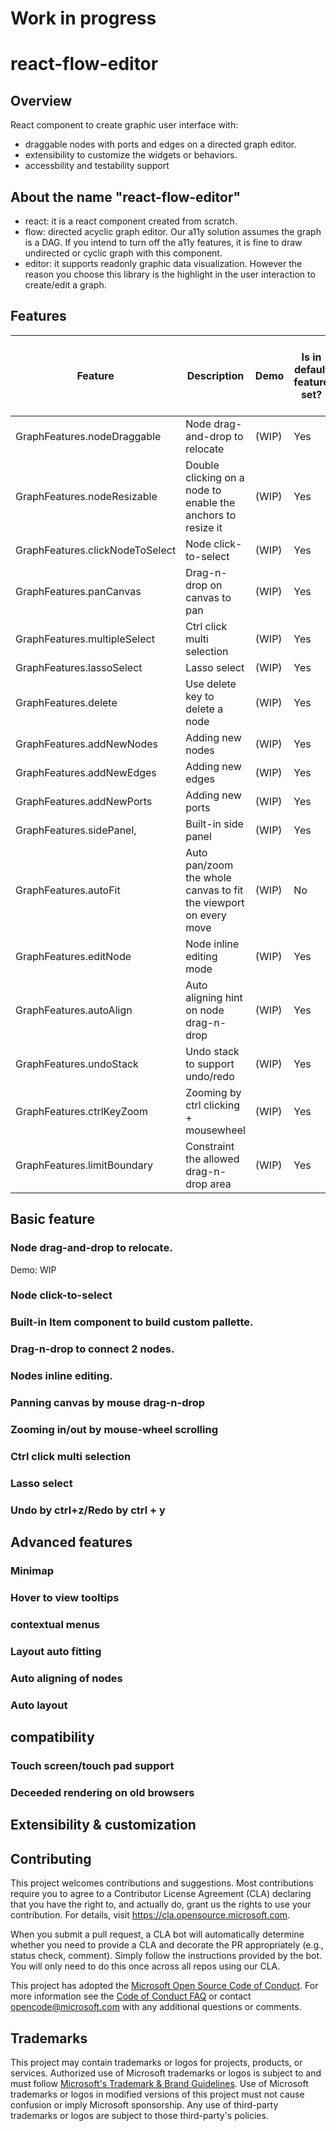 # Work in progress

# react-flow-editor

## Overview

React component to create graphic user interface with:

- draggable nodes with ports and edges on a directed graph editor.
- extensibility to customize the widgets or behaviors.
- accessbility and testability support

## About the name "react-flow-editor"

- react: it is a react component created from scratch.
- flow: directed acyclic graph editor. Our a11y solution assumes the graph is a DAG. If you intend to turn off the a11y features, it is fine to draw undirected or cyclic graph with this component.
- editor: it supports readonly graphic data visualization. However the reason you choose this library is the highlight in the user interaction to create/edit a graph.

## Features

| Feature                         | Description                                                  | Demo  | Is in default feature set? | Is in read only mode feature set? |
| ------------------------------- | ------------------------------------------------------------ | ----- | -------------------------- | --------------------------------- |
| GraphFeatures.nodeDraggable     | Node drag-and-drop to relocate                               | (WIP) | Yes                        | Yes                               |
| GraphFeatures.nodeResizable     | Double clicking on a node to enable the anchors to resize it | (WIP) | Yes                        | Yes                               |
| GraphFeatures.clickNodeToSelect | Node click-to-select                                         | (WIP) | Yes                        | Yes                               |
| GraphFeatures.panCanvas         | Drag-n-drop on canvas to pan                                 | (WIP) | Yes                        | Yes                               |
| GraphFeatures.multipleSelect    | Ctrl click multi selection                                   | (WIP) | Yes                        | Yes                               |
| GraphFeatures.lassoSelect       | Lasso select                                                 | (WIP) | Yes                        | Yes                               |
| GraphFeatures.delete            | Use delete key to delete a node                              | (WIP) | Yes                        | No                                |
| GraphFeatures.addNewNodes       | Adding new nodes                                             | (WIP) | Yes                        | No                                |
| GraphFeatures.addNewEdges       | Adding new edges                                             | (WIP) | Yes                        | No                                |
| GraphFeatures.addNewPorts       | Adding new ports                                             | (WIP) | Yes                        | No                                |
| GraphFeatures.sidePanel,        | Built-in side panel                                          | (WIP) | Yes                        | Yes                               |
| GraphFeatures.autoFit           | Auto pan/zoom the whole canvas to fit the viewport on every move | (WIP) | No                         | No                                |
| GraphFeatures.editNode          | Node inline editing mode                                     | (WIP) | Yes                        | No                                |
| GraphFeatures.autoAlign         | Auto aligning hint on node drag-n-drop                       | (WIP) | Yes                        | No                                |
| GraphFeatures.undoStack         | Undo stack to support undo/redo                              | (WIP) | Yes                        | No                                |
| GraphFeatures.ctrlKeyZoom       | Zooming by ctrl clicking + mousewheel                        | (WIP) | Yes                        | Yes                               |
| GraphFeatures.limitBoundary     | Constraint the allowed drag-n-drop area                      | (WIP) | Yes                        | Yes                               |



## Basic feature

### Node drag-and-drop to relocate.

Demo: WIP

### Node click-to-select

### Built-in Item component to build custom pallette.

### Drag-n-drop to connect 2 nodes.

### Nodes inline editing.

### Panning canvas by mouse drag-n-drop

### Zooming in/out by mouse-wheel scrolling

### Ctrl click multi selection

### Lasso select

### Undo by ctrl+z/Redo by ctrl + y

## Advanced features

### Minimap

### Hover to view tooltips

### contextual menus

### Layout auto fitting

### Auto aligning of nodes

### Auto layout

## compatibility

### Touch screen/touch pad support

### Deceeded rendering on old browsers

## Extensibility & customization

## Contributing

This project welcomes contributions and suggestions. Most contributions require you to agree to a
Contributor License Agreement (CLA) declaring that you have the right to, and actually do, grant us
the rights to use your contribution. For details, visit https://cla.opensource.microsoft.com.

When you submit a pull request, a CLA bot will automatically determine whether you need to provide
a CLA and decorate the PR appropriately (e.g., status check, comment). Simply follow the instructions
provided by the bot. You will only need to do this once across all repos using our CLA.

This project has adopted the [Microsoft Open Source Code of Conduct](https://opensource.microsoft.com/codeofconduct/).
For more information see the [Code of Conduct FAQ](https://opensource.microsoft.com/codeofconduct/faq/) or
contact [opencode@microsoft.com](mailto:opencode@microsoft.com) with any additional questions or comments.

## Trademarks

This project may contain trademarks or logos for projects, products, or services. Authorized use of Microsoft
trademarks or logos is subject to and must follow
[Microsoft's Trademark & Brand Guidelines](https://www.microsoft.com/en-us/legal/intellectualproperty/trademarks/usage/general).
Use of Microsoft trademarks or logos in modified versions of this project must not cause confusion or imply Microsoft sponsorship.
Any use of third-party trademarks or logos are subject to those third-party's policies.
